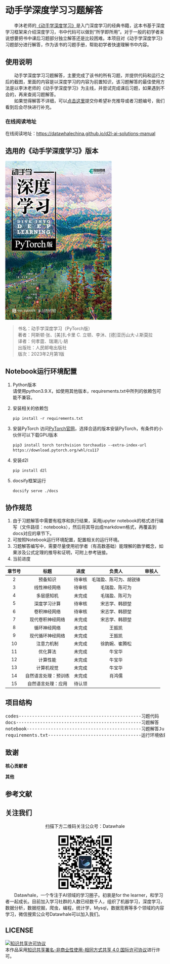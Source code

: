 # 动手学深度学习习题解答
&emsp;&emsp;李沐老师的[《动手学深度学习》](https://zh-v2.d2l.ai/index.html#)是入门深度学习的经典书籍，这本书基于深度学习框架来介绍深度学习，书中代码可以做到“所学即所用”。对于一般的初学者来说想要把书中课后习题部分独立解答还是比较困难。本项目对《动手学深度学习》习题部分进行解答，作为该书的习题手册，帮助初学者快速理解书中内容。

## 使用说明
&emsp;&emsp;动手学深度学习习题解答，主要完成了该书的所有习题，并提供代码和运行之后的截图，里面的内容是以深度学习的内容为前置知识，该习题解答的最佳使用方法是以李沐老师的《动手学深度学习》为主线，并尝试完成课后习题，如果遇到不会的，再来查阅习题解答。  
&emsp;&emsp;如果觉得解答不详细，可以[点击这里](https://github.com/datawhalechina/d2l-ai-solutions-manual/issues)提交你希望补充推导或者习题编号，我们看到后会尽快进行补充。

### 在线阅读地址
在线阅读地址：https://datawhalechina.github.io/d2l-ai-solutions-manual

## 选用的《动手学深度学习》版本
<img src="images/book.png?raw=true" width="336" height= "500">

> 书名：动手学深度学习（PyTorch版）  
> 著者：阿斯顿·张、[美]扎卡里 C. 立顿、李沐、[德]亚历山大·J.斯莫拉  
> 译者：何孝霆、瑞潮儿·胡  
> 出版社：人民邮电出版社    
> 版次：2023年2月第1版  

## Notebook运行环境配置
1. Python版本  
   请使用python3.9.X，如使用其他版本，requirements.txt中所列的依赖包可能不兼容。
   
2. 安装相关的依赖包
    ```shell
    pip install -r requirements.txt
    ```

3. 安装PyTorch
访问[PyTorch官网](https://pytorch.org/get-started/locally/)，选择合适的版本安装PyTorch，有条件的小伙伴可以下载GPU版本
   ```shell
   pip3 install torch torchvision torchaudio --extra-index-url https://download.pytorch.org/whl/cu117
   ```

4. 安装d2l
   ```shell
   pip install d2l
   ```

5. docsify框架运行
    ```shell
    docsify serve ./docs
    ```

## 协作规范
1. 由于习题解答中需要有程序和执行结果，采用jupyter notebook的格式进行编写（文件路径：notebooks），然后将其导出成markdown格式，再覆盖到docs对应的章节下。
2. 可按照Notebook运行环境配置，配置相关的运行环境。
3. 习题解答编写中，需要尽量使用初学者（有高数基础）能理解的数学概念，如果涉及公式定理的推导和证明，可附上参考链接。
4. 当前进度

| 章节号 |           标题            |  进度   | 负责人  | 审核人  |
| :---: | :----------------------: | :----: | :----: | :----: |
|  2    | 预备知识                   | 待审核 | 毛瑞盈、陈可为、胡锐锋 |  |
|  3    | 线性神经网络                | 待审核 | 毛瑞盈、陈可为 |  |
|  4    | 多层感知机                  | 未完成 | 毛瑞盈、陈可为 |  |
|  5    | 深度学习计算                | 待审核 | 宋志学、韩颐堃 |   |
|  6    | 卷积神经网络                | 待审核 | 宋志学、韩颐堃 |  |
|  7    | 现代卷积神经网络             | 未完成 | 宋志学、韩颐堃 |  |
|  8    | 循环神经网络                | 未完成 | 王振凯 |  |
|  9    | 现代循环神经网络             | 未完成 | 王振凯 |  |
| 10    | 注意力机制                  | 未完成 | 徐韵婉、崔腾松 |  |
| 11    | 优化算法                    | 未完成 | 牛宝华 |  |
| 12    | 计算性能                    | 未完成 | 牛宝华 |  |
| 13    | 计算机视觉                  | 未完成 | 牛宝华 |  |
| 14    | 自然语言处理：预训练          | 未完成 | 肖鸿儒 |  |
| 15    | 自然语言处理：应用            | 待认领 |  |  |

## 项目结构
<pre>
codes----------------------------------------------习题代码
docs-----------------------------------------------习题解答
notebook-------------------------------------------习题解答JupyterNotebook格式
requirements.txt-----------------------------------运行环境依赖包
</pre>

## 致谢

**核心贡献者**

**其他**

## 参考文献

## 关注我们

<div align=center>
<p>扫描下方二维码关注公众号：Datawhale</p>
<img src="images/qrcode.jpeg" width = "180" height = "180">
</div>
&emsp;&emsp;Datawhale，一个专注于AI领域的学习圈子。初衷是for the learner，和学习者一起成长。目前加入学习社群的人数已经数千人，组织了机器学习，深度学习，数据分析，数据挖掘，爬虫，编程，统计学，Mysql，数据竞赛等多个领域的内容学习，微信搜索公众号Datawhale可以加入我们。

## LICENSE
<a rel="license" href="http://creativecommons.org/licenses/by-nc-sa/4.0/"><img alt="知识共享许可协议" style="border-width:0" src="https://img.shields.io/badge/license-CC%20BY--NC--SA%204.0-lightgrey" /></a><br />本作品采用<a rel="license" href="http://creativecommons.org/licenses/by-nc-sa/4.0/">知识共享署名-非商业性使用-相同方式共享 4.0 国际许可协议</a>进行许可。